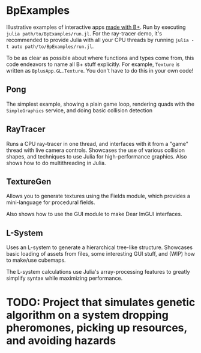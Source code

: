 # BpExamples

Illustrative examples of interactive apps [made with B+](https://github.com/heyx3/B-plus/). Run by executing `julia path/to/BpExamples/run.jl`.
For the ray-tracer demo, it's recommended to provide Julia with all your CPU threads by running `julia -t auto path/to/BpExamples/run.jl`.

To be as clear as possible about where functions and types come from, this code endeavors to name all B+ stuff explicitly. For example, `Texture` is written as `BplusApp.GL.Texture`. You don't have to do this in your own code!

## Pong

The simplest example, showing a plain game loop, rendering quads with the `SimpleGraphics` service, and doing basic collision detection

## RayTracer

Runs a CPU ray-tracer in one thread, and interfaces with it from a "game" thread with live camera controls.
Showcases the use of various collision shapes, and techniques to use Julia for high-performance graphics.
Also shows how to do multithreading in Julia.

## TextureGen

Allows you to generate textures using the Fields module, which provides a mini-language for procedural fields.

Also shows how to use the GUI module to make Dear ImGUI interfaces.

## L-System

Uses an L-system to generate a hierarchical tree-like structure.
Showcases basic loading of assets from files, some interesting GUI stuff, and (WIP) how to make/use cubemaps.

The L-system calculations use Julia's array-processing features to greatly simplify syntax while maximizing performance.

# TODO: Project that simulates genetic algorithm on a system dropping pheromones, picking up resources, and avoiding hazards